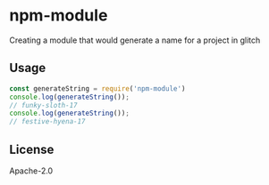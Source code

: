 # npm-module
Creating a module that would generate a name for a project in glitch

## Usage

```js
const generateString = require('npm-module')
console.log(generateString());
// funky-sloth-17
console.log(generateString());
// festive-hyena-17
```

## License

Apache-2.0
